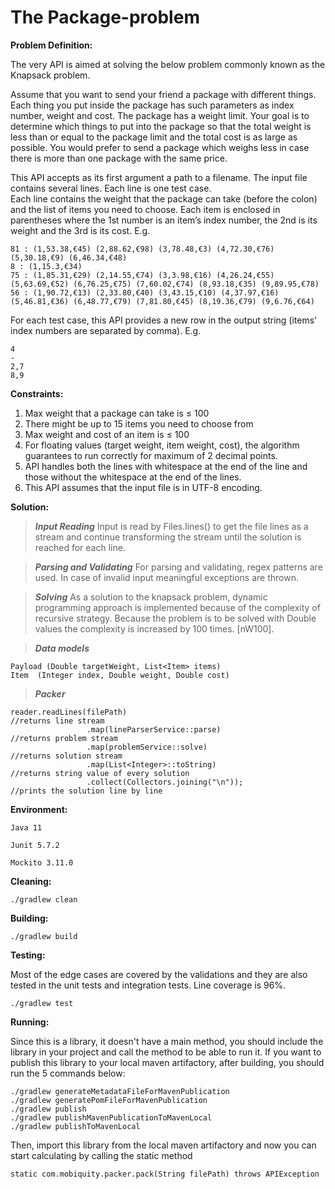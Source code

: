 # The Package-problem

**Problem Definition:**

The very API is aimed at solving the below problem commonly known as the Knapsack problem.

Assume that you want to send your friend a package with different things. Each thing you put inside the package has such
parameters as index number, weight and cost. The package has a weight limit. Your goal is to determine which things to
put into the package so that the total weight is less than or equal to the package limit and the total cost is as large
as possible. You would prefer to send a package which weighs less in case there is more than one package with the same
price.

This API accepts as its first argument a path to a filename. The input file contains several lines. Each line is one
test case.  
Each line contains the weight that the package can take (before the colon)  and the list of items you need to choose.
Each item is enclosed in parentheses where the 1st number is an item’s index number, the 2nd is its weight and the 3rd
is its cost. E.g.

```
81 : (1,53.38,€45) (2,88.62,€98) (3,78.48,€3) (4,72.30,€76) (5,30.18,€9) (6,46.34,€48) 
8 : (1,15.3,€34) 
75 : (1,85.31,€29) (2,14.55,€74) (3,3.98,€16) (4,26.24,€55) (5,63.69,€52) (6,76.25,€75) (7,60.02,€74) (8,93.18,€35) (9,89.95,€78) 
56 : (1,90.72,€13) (2,33.80,€40) (3,43.15,€10) (4,37.97,€16) (5,46.81,€36) (6,48.77,€79) (7,81.80,€45) (8,19.36,€79) (9,6.76,€64) 
```

For each test case, this API provides a new row in the output string (items’ index numbers are separated by comma). E.g.

```
4 
- 
2,7 
8,9
```

**Constraints:**

1. Max weight that a package can take is ≤ 100
2. There might be up to 15 items you need to choose from
3. Max weight and cost of an item is ≤ 100
4. For floating values (target weight, item weight, cost), the algorithm guarantees to run correctly for maximum of 2
   decimal points.
5. API handles both the lines with whitespace at the end of the line and those without the whitespace at the end of the
   lines.
6. This API assumes that the input file is in UTF-8 encoding.

**Solution:**

> ***Input Reading***
Input is read by Files.lines() to get the file lines as a stream and continue transforming the stream until the solution is reached for each line.

> ***Parsing and Validating***
For parsing and validating, regex patterns are used. In case of invalid input meaningful exceptions are thrown.

> ***Solving***
As a solution to the knapsack problem, dynamic programming approach is implemented because of the complexity of recursive strategy. Because the problem is to be solved with    Double values the complexity is increased by 100 times. [nW100].

> ***Data models***

   ```
   Payload (Double targetWeight, List<Item> items)
   Item  (Integer index, Double weight, Double cost)
   ```

> ***Packer***

   ```
   reader.readLines(filePath)                                           //returns line stream
                    .map(lineParserService::parse)                      //returns problem stream
                    .map(problemService::solve)                         //returns solution stream
                    .map(List<Integer>::toString)                       //returns string value of every solution
                    .collect(Collectors.joining("\n"));                 //prints the solution line by line 
   ```

**Environment:**

```
Java 11

Junit 5.7.2

Mockito 3.11.0
```

**Cleaning:**

`./gradlew clean`

**Building:**

`./gradlew build`

**Testing:**

Most of the edge cases are covered by the validations and they are also tested in the unit tests and integration tests.
Line coverage is 96%.

`./gradlew test`

**Running:**

Since this is a library, it doesn't have a main method, you should include the library in your project and call the
method to be able to run it. If you want to publish this library to your local maven artifactory, after building, you
should run the 5 commands below:

```
./gradlew generateMetadataFileForMavenPublication
./gradlew generatePomFileForMavenPublication
./gradlew publish
./gradlew publishMavenPublicationToMavenLocal 
./gradlew publishToMavenLocal
```

Then, import this library from the local maven artifactory and now you can start calculating by calling the static
method

```
static com.mobiquity.packer.pack(String filePath) throws APIException
```



